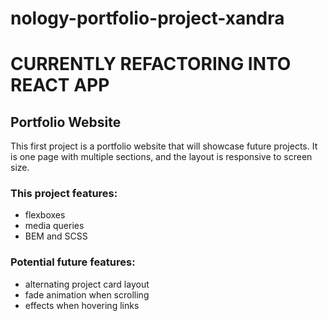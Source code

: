 # nology-portfolio-project-xandra

# CURRENTLY REFACTORING INTO REACT APP

## Portfolio Website

This first project is a portfolio website that will showcase future projects. It is one page with multiple sections, and the layout is responsive to screen size.

### This project features:

- flexboxes
- media queries
- BEM and SCSS

### Potential future features:

- alternating project card layout
- fade animation when scrolling
- effects when hovering links
